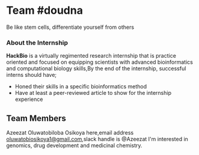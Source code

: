# Team #doudna
Be like stem cells, differentiate yourself from others

### About the Internship
**HackBio** is a virtually regimented research internship that is practice oriented and focused on equipping scientists with advanced bioinformatics and computational biology skills,By the end of the internship, successful interns should have;
- Honed their skills in a specific bioinformatics method
- Have at least a peer-reviewed article to show for the internship experience

## Team Members
Azeezat Oluwatobiloba Osikoya here,email address oluwatobiosikoya1@gmail.com,slack handle is @Azeezat
I'm interested in genomics, drug development and medicinal chemistry. 
